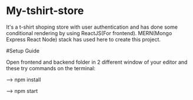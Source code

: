 # My-tshirt-store

It's a t-shirt shoping store with user authentication and has done some conditional rendering by using ReactJS(For frontend). MERN(Mongo Express React Node) stack has used here to create this project.


#Setup Guide


Open frontend and backend folder in 2 different window of your editor
and these try commands on the terminal:


-->  npm install


-->  npm start
